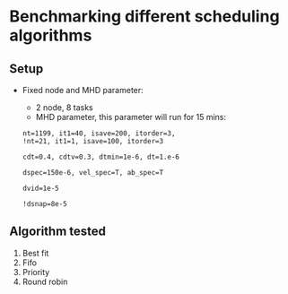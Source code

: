 # Benchmarking different scheduling algorithms

## Setup

- Fixed node and MHD parameter:

  - 2 node, 8 tasks
  - MHD parameter, this parameter will run for 15 mins:

  ```in
  nt=1199, it1=40, isave=200, itorder=3,
  !nt=21, it1=1, isave=100, itorder=3

  cdt=0.4, cdtv=0.3, dtmin=1e-6, dt=1.e-6

  dspec=150e-6, vel_spec=T, ab_spec=T

  dvid=1e-5

  !dsnap=8e-5
  ```

## Algorithm tested

1. Best fit
2. Fifo
3. Priority
4. Round robin
